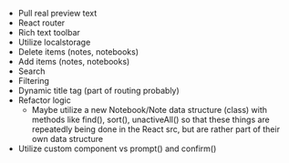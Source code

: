 - Pull real preview text
- React router
- Rich text toolbar
- Utilize localstorage
- Delete items (notes, notebooks)
- Add items (notes, notebooks)
- Search
- Filtering
- Dynamic title tag (part of routing probably)
- Refactor logic
	- Maybe utilize a new Notebook/Note data structure (class) with methods like find(), sort(), unactiveAll() so that these things are repeatedly being done in the React src, but are rather part of their own data structure
- Utilize custom component vs prompt() and confirm()
